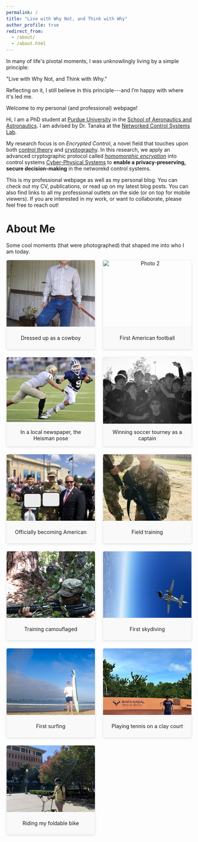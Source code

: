 ```yaml
---
permalink: /
title: "Live with Why Not, and Think with Why"
author_profile: true
redirect_from: 
  - /about/
  - /about.html
---
```


In many of life's pivotal moments, I was unknowlingly living by a simple principle: 

  "Live with Why Not, and Think with Why."

Reflecting on it, I still believe in this principle---and I’m happy with where it's led me.

Welcome to my personal (and professional) webpage!

Hi, I am a PhD student at [Purdue University](https://www.purdue.edu/) in the [School of Aeronautics and Astronautics](https://engineering.purdue.edu/AAE). I am advised by Dr. Tanaka at the [Networked Control Systems Lab](https://networked-control-systems-lab.github.io/).

My research focus is on <em>Encrypted Control</em>, a novel field that touches upon both [control theory](https://en.wikipedia.org/wiki/Control_theory) and [cryptography](https://en.wikipedia.org/wiki/Cryptography). In this research, we apply an advanced cryptographic protocol called <em>[homomorphic encryption](https://en.wikipedia.org/wiki/Homomorphic_encryption)</em> into control systems [Cyber-Physical Systems](https://www.nsf.gov/funding/opportunities/cps-cyber-physical-systems) to **enable a privacy-preserving, secure decision-making** in the networekd control systems.

This is my professional webpage as well as my personal blog.
You can check out my CV, publications, or read up on my latest blog posts.
You can also find links to all my professional outlets on the side (or on top for mobile viewers).
If you are interested in my work, or want to collaborate, please feel free to reach out!

About Me
======

Some cool moments (that were photographed) that shaped me into who I am today.

<!-- Lightbox & Gallery Styles -->
<style>
  /* Grid layout for thumbnails */
  .gallery-grid {
    display: grid;
    grid-template-columns: repeat(auto-fill, minmax(220px, 1fr));
    gap: 20px;
    margin-bottom: 30px;
  }
  
  /* Thumbnail container */
  .gallery-item {
    margin: 0;
    text-align: center;
    display: flex;
    flex-direction: column;
    cursor: pointer;
    position: relative;
    border: 1px solid #eee;
    border-radius: 5px;
    overflow: hidden;
    box-shadow: 0 2px 5px rgba(0,0,0,0.1);
    transition: transform 0.2s, box-shadow 0.2s;
  }
  
  .gallery-item:hover {
    transform: translateY(-3px);
    box-shadow: 0 5px 15px rgba(0,0,0,0.1);
  }
  
  /* Thumbnail image container */
  .thumbnail-container {
    height: 180px;
    display: flex;
    align-items: center;
    justify-content: center;
    overflow: hidden;
  }
  
  /* Thumbnail image */
  .thumbnail {
    width: 100%;
    height: 100%;
    object-fit: cover;
    transition: transform 0.3s;
  }
  
  .thumbnail:hover {
    transform: scale(1.05);
  }
  
  /* Caption for thumbnails */
  .thumbnail-caption {
    font-size: 14px;
    padding: 10px;
    min-height: 40px;
    display: flex;
    align-items: center;
    justify-content: center;
    background-color: #f9f9f9;
    border-top: 1px solid #eee;
  }
  
  /* Lightbox overlay */
  .lightbox {
    display: none;
    position: fixed;
    top: 0;
    left: 0;
    width: 100%;
    height: 100%;
    background-color: rgba(0, 0, 0, 0.9);
    z-index: 1000;
    justify-content: center;
    align-items: center;
    flex-direction: column;
  }
  
  /* Lightbox content container */
  .lightbox-content {
    max-width: 90%;
    max-height: 80%;
    text-align: center;
  }
  
  /* Lightbox image */
  .lightbox-image {
    max-width: 100%;
    max-height: 80vh;
    object-fit: contain;
    border-radius: 5px;
  }
  
  /* Lightbox caption */
  .lightbox-caption {
    color: white;
    font-size: 18px;
    padding: 15px;
    max-width: 800px;
    margin-top: 15px;
    background-color: rgba(0, 0, 0, 0.5);
    border-radius: 5px;
  }
  
  /* Close button */
  .close-button {
    position: absolute;
    top: 20px;
    right: 30px;
    font-size: 30px;
    color: white;
    cursor: pointer;
    transition: color 0.2s;
  }
  
  .lightbox-nav {
    display: flex;
    justify-content: space-between;
    width: 100%;
    max-width: 400px;
    margin-top: 20px;
  }
  
  .nav-button {
    background-color: rgba(255, 255, 255, 0.2);
    color: white;
    border: none;
    padding: 10px 20px;
    border-radius: 4px;
    cursor: pointer;
    font-size: 16px;
    transition: background-color 0.2s;
  }
  
  .nav-button:hover {
    background-color: rgba(255, 255, 255, 0.3);
  }
  
  .keyboard-hint {
    color: rgba(255, 255, 255, 0.6);
    font-size: 12px;
    margin-top: 15px;
    text-align: center;
  }
</style>

<!-- Gallery Grid -->
<div class="gallery-grid">
  <figure class="gallery-item" onclick="openLightbox('/images/cowboy.jpeg', 'Dressed up as a cowboy (exchange student days)')">
    <div class="thumbnail-container">
      <img src="/images/cowboy.jpeg" alt="Photo 1" class="thumbnail">
    </div>
    <figcaption class="thumbnail-caption">Dressed up as a cowboy</figcaption>
  </figure>

  <figure class="gallery-item" onclick="openLightbox('/images/football_torney.jpg', 'First American football experience')">
    <div class="thumbnail-container">
      <img src="/images/football_torney.jpg" alt="Photo 2" class="thumbnail">
    </div>
    <figcaption class="thumbnail-caption">First American football</figcaption>
  </figure>
  
  <figure class="gallery-item" onclick="openLightbox('/images/hs_football.jpeg', 'A local news took a cool picture of me with the Heisman pose')">
    <div class="thumbnail-container">
      <img src="/images/hs_football.jpeg" alt="Photo 3" class="thumbnail">
    </div>
    <figcaption class="thumbnail-caption">In a local newspaper, the Heisman pose</figcaption>
  </figure>

  <figure class="gallery-item" onclick="openLightbox('/images/soccer_torney.jpeg', 'Led my Korean student soccer team to win a local tournament as a captain')">
    <div class="thumbnail-container">
      <img src="/images/soccer_torney.jpeg" alt="Photo 9" class="thumbnail">
    </div>
    <figcaption class="thumbnail-caption">Winning soccer tourney as a captain</figcaption>
  </figure>
  
  <figure class="gallery-item" onclick="openLightbox('/images/natural_independence.jpeg', 'The Oath of Allegiance on the Independence day')">
    <div class="thumbnail-container">
      <img src="/images/natural_independence.jpeg" alt="Photo 4" class="thumbnail">
    </div>
    <figcaption class="thumbnail-caption">Officially becoming American</figcaption>
  </figure>

  <figure class="gallery-item" onclick="openLightbox('/images/train_army.jpeg', 'Field training days in the US Army')">
    <div class="thumbnail-container">
      <img src="/images/train_army.jpeg" alt="Photo 5" class="thumbnail">
    </div>
    <figcaption class="thumbnail-caption">Field training</figcaption>
  </figure>

  <figure class="gallery-item" onclick="openLightbox('/images/camo.jpeg', 'Training with a camouflage in the field')">
    <div class="thumbnail-container">
      <img src="/images/camo.jpeg" alt="Photo 6" class="thumbnail">
    </div>
    <figcaption class="thumbnail-caption">Training camouflaged</figcaption>
  </figure>

  <figure class="gallery-item" onclick="openLightbox('/images/skydiving.jpeg', 'Jumped from an airplane at 10,000 feet')">
    <div class="thumbnail-container">
      <img src="/images/skydiving.jpeg" alt="Photo 7" class="thumbnail">
    </div>
    <figcaption class="thumbnail-caption">First skydiving</figcaption>
  </figure>

  <figure class="gallery-item" onclick="openLightbox('/images/surfing.jpeg', 'Tried surfing for the first time')">
    <div class="thumbnail-container">
      <img src="/images/surfing.jpeg" alt="Photo 8" class="thumbnail">
    </div>
    <figcaption class="thumbnail-caption">First surfing</figcaption>
  </figure>

  <figure class="gallery-item" onclick="openLightbox('/images/tennis_nadal.jpeg', 'Played tennis on a red clay court')">
    <div class="thumbnail-container">
      <img src="/images/tennis_nadal.jpeg" alt="Photo 9" class="thumbnail">
    </div>
    <figcaption class="thumbnail-caption">Playing tennis on a clay court</figcaption>
  </figure>

  <figure class="gallery-item" onclick="openLightbox('/images/biking_on_campus.jpeg', 'Biking on a campus is a great feeling')">
    <div class="thumbnail-container">
      <img src="/images/biking_on_campus.jpeg" alt="Photo 9" class="thumbnail">
    </div>
    <figcaption class="thumbnail-caption">Riding my foldable bike</figcaption>
  </figure>

</div>

<!-- Lightbox Container -->
<div id="lightbox" class="lightbox" onclick="closeLightbox()">
  <span class="close-button">&times;</span>
  <div class="lightbox-content" onclick="event.stopPropagation()">
    <img id="lightbox-image" class="lightbox-image" src="" alt="Enlarged photo">
    <div id="lightbox-caption" class="lightbox-caption"></div>
    <div class="lightbox-nav">
      <button class="nav-button prev-button" onclick="prevImage()">&lt; Previous</button>
      <button class="nav-button next-button" onclick="nextImage()">Next &gt;</button>
    </div>
    <div class="keyboard-hint">Use ← → arrow keys to navigate</div>
  </div>
</div>

<!-- JavaScript for Lightbox Functionality -->
<script>
  // Store image data for navigation
  const galleryImages = [
    { src: '/images/cowboy.jpeg', caption: 'Dressed up as a cowboy (exchange student days)' },
    { src: '/images/football_torney.jpg', caption: 'First American football experience' },
    { src: '/images/hs_football.jpeg', caption: 'A local news took a cool picture of me with the Heisman pose' },
    { src: '/images/soccer_torney.jpeg', caption: 'Led my Korean student soccer team to win a local tournament as a captain' },
    { src: '/images/natural_independence.jpeg', caption: 'The Oath of Allegiance on the Independence day' },
    { src: '/images/train_army.jpeg', caption: 'Field training days in the US Army' },
    { src: '/images/camo.jpeg', caption: 'Training with a camouflage in the field' },
    { src: '/images/skydiving.jpeg', caption: 'Jumped from an airplane at 10,000 feet' },
    { src: '/images/surfing.jpeg', caption: 'Tried surfing for the first time' },
    { src: '/images/tennis_nadal.jpeg', caption: 'Played tennis on a red clay court' },
    { src: '/images/biking_on_campus.jpeg', caption: 'Riding my foldable bike' },

  ];
  
  let currentImageIndex = 0;
  
  // Open lightbox with the clicked image
  function openLightbox(imageSrc, caption) {
    const lightbox = document.getElementById('lightbox');
    const lightboxImage = document.getElementById('lightbox-image');
    const lightboxCaption = document.getElementById('lightbox-caption');
    
    // Find the index of the clicked image
    currentImageIndex = galleryImages.findIndex(img => img.src === imageSrc);
    
    lightboxImage.src = imageSrc;
    lightboxCaption.textContent = caption;
    lightbox.style.display = 'flex';
    
    // Prevent the click from bubbling up and immediately closing
    event.stopPropagation();
  }
  
  // Navigate to previous image
  function prevImage() {
    currentImageIndex = (currentImageIndex - 1 + galleryImages.length) % galleryImages.length;
    updateLightboxImage();
  }
  
  // Navigate to next image
  function nextImage() {
    currentImageIndex = (currentImageIndex + 1) % galleryImages.length;
    updateLightboxImage();
  }
  
  // Update the lightbox with current image
  function updateLightboxImage() {
    const lightboxImage = document.getElementById('lightbox-image');
    const lightboxCaption = document.getElementById('lightbox-caption');
    
    lightboxImage.src = galleryImages[currentImageIndex].src;
    lightboxCaption.textContent = galleryImages[currentImageIndex].caption;
  }
  
  // Close lightbox
  function closeLightbox() {
    document.getElementById('lightbox').style.display = 'none';
  }
  
  // Keyboard navigation
  document.addEventListener('keydown', function(event) {
    const lightbox = document.getElementById('lightbox');
    // Only handle keyboard navigation when lightbox is open
    if (lightbox.style.display === 'flex') {
      switch(event.key) {
        case 'ArrowLeft':
          prevImage();
          event.preventDefault();
          break;
        case 'ArrowRight':
          nextImage();
          event.preventDefault();
          break;
        case 'Escape':
          closeLightbox();
          event.preventDefault();
          break;
      }
    }
  });
</script>

<!-- Lightbox Container -->
<div id="lightbox" class="lightbox" onclick="closeLightbox()">
  <span class="close-button">&times;</span>
  <div class="lightbox-content">
    <img id="lightbox-image" class="lightbox-image" src="" alt="Enlarged photo">
    <div id="lightbox-caption" class="lightbox-caption"></div>
  </div>
</div>

<!-- JavaScript for Lightbox Functionality -->
<script>
  // Open lightbox with the clicked image
  function openLightbox(imageSrc, caption) {
    const lightbox = document.getElementById('lightbox');
    const lightboxImage = document.getElementById('lightbox-image');
    const lightboxCaption = document.getElementById('lightbox-caption');
    
    lightboxImage.src = imageSrc;
    lightboxCaption.textContent = caption;
    lightbox.style.display = 'flex';
    
    // Prevent the click from bubbling up and immediately closing
    event.stopPropagation();
  }
  
  // Close lightbox
  function closeLightbox() {
    document.getElementById('lightbox').style.display = 'none';
  }
  
  // Close lightbox when ESC key is pressed
  document.addEventListener('keydown', function(event) {
    if (event.key === 'Escape') {
      closeLightbox();
    }
  });
</script>

<!-- 
<div style="display: grid; grid-template-columns: repeat(auto-fill, minmax(220px, 1fr)); gap: 15px;">

  <figure style="margin: 0; text-align: center;">
    <a href="/images/cowboy.jpeg" target="_blank">
      <img src="/images/cowboy.jpeg" alt="Photo 1" style="width: 120%; height: 150px; object-fit: cover;">
    </a>
    <figcaption style="font-size: 14px;">Dressed up as a cowboy (exchange student days)</figcaption>
  </figure>

  <figure style="margin: 0; text-align: center;">
    <a href="/images/football_torney.jpg" target="_blank">
      <img src="/images/football_torney.jpg" alt="Photo 2" style="width: 100%; height: 150px; object-fit: cover;">
    </a>
    <figcaption style="font-size: 14px;">First American football experience</figcaption>
  </figure>
  
  <figure style="margin: 0; text-align: center;">
    <a href="/images/hs_football.jpeg" target="_blank">
      <img src="/images/hs_football.jpeg" alt="Photo 3" style="width: 100%; height: 150px; object-fit: cover;">
    </a>
    <figcaption style="font-size: 14px;">A local news took a cool picture of me with the Heisman pose</figcaption>
  </figure>
  
  <figure style="margin: 0; text-align: center;">
    <a href="/images/natural_independence.jpeg" target="_blank">
      <img src="/images/natural_independence.jpeg" alt="Photo 4" style="width: 100%; height: 150px; object-fit: cover;">
    </a>
    <figcaption style="font-size: 14px;">The Oath of Allegiance on the Independence day</figcaption>
  </figure>

  <figure style="margin: 0; text-align: center;">
    <a href="/images/train_army.jpeg" target="_blank">
      <img src="/images/train_army.jpeg" alt="Photo 5" style="width: 100%; height: 150px; object-fit: cover;">
    </a>
    <figcaption style="font-size: 14px;">Field training days in the US Army</figcaption>
  </figure>

  <figure style="margin: 0; text-align: center;">
    <a href="/images/camo.jpeg" target="_blank">
      <img src="/images/camo.jpeg" alt="Photo 6" style="width: 100%; height: 150px; object-fit: cover;">
    </a>
    <figcaption style="font-size: 14px;">Training with a camouflage in the field</figcaption>
  </figure>

  <figure style="margin: 0; text-align: center;">
    <a href="/images/skydiving.jpeg" target="_blank">
      <img src="/images/skydiving.jpeg" alt="Photo 7" style="width: 100%; height: 150px; object-fit: cover;">
    </a>
    <figcaption style="font-size: 14px;">Jumped from an airplane at 10,000 feet</figcaption>
  </figure>

</div> -->
